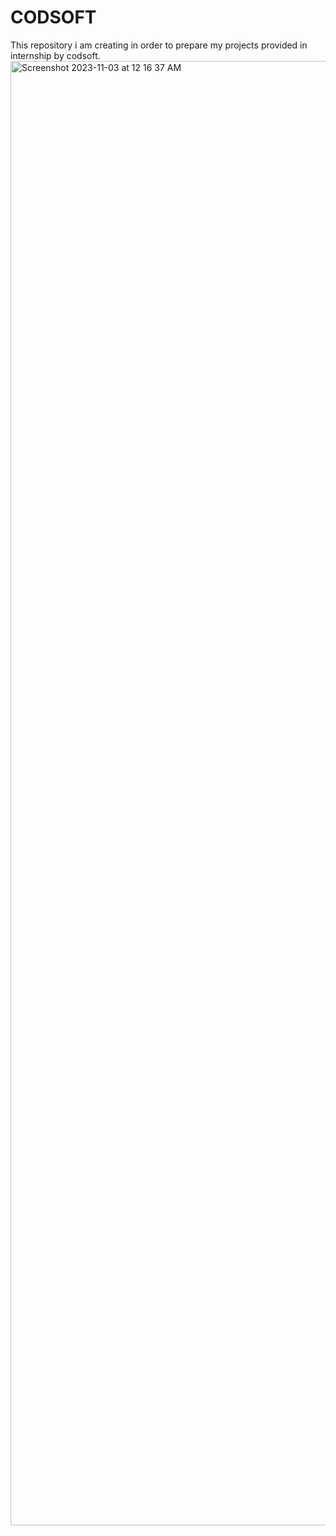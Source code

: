# CODSOFT
This repository i am creating in order to prepare my projects provided in internship by codsoft.
<img width="2343" alt="Screenshot 2023-11-03 at 12 16 37 AM" src="https://github.com/sumitrajsingh220/CODSOFT/assets/149267056/c7ff6251-ac05-4bb1-887c-b203199b6559">
